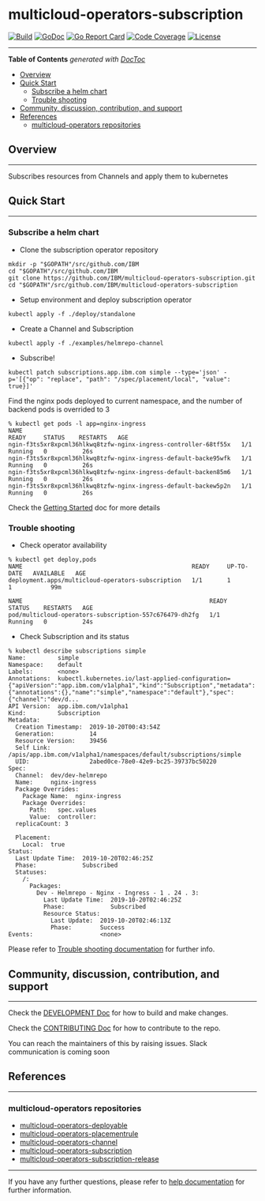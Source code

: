# multicloud-operators-subscription

[![Build](http://35.227.205.240/badge.svg?jobs=build_multicloud-operators-subscription)](http://35.227.205.240/?job=images_multicloud-operators-subscription_postsubmit)
[![GoDoc](https://godoc.org/github.com/IBM/multicloud-operators-subscription?status.svg)](https://godoc.org/github.com/IBM/multicloud-operators-subscription)
[![Go Report Card](https://goreportcard.com/badge/github.com/IBM/multicloud-operators-subscription)](https://goreportcard.com/report/github.com/IBM/multicloud-operators-subscription)
[![Code Coverage](https://codecov.io/gh/IBM/multicloud-operators-subscription/branch/master/graphs/badge.svg?branch=master)](https://codecov.io/gh/IBM/multicloud-operators-subscription?branch=master)
[![License](https://img.shields.io/:license-apache-blue.svg)](http://www.apache.org/licenses/LICENSE-2.0.html)

------

<!-- START doctoc generated TOC please keep comment here to allow auto update -->
<!-- DON'T EDIT THIS SECTION, INSTEAD RE-RUN doctoc TO UPDATE -->
**Table of Contents**  *generated with [DocToc](https://github.com/thlorenz/doctoc)*

- [Overview](#overview)
- [Quick Start](#quick-start)
    - [Subscribe a helm chart](#subscribe-a-helm-chart)
    - [Trouble shooting](#trouble-shooting)
- [Community, discussion, contribution, and support](#community-discussion-contribution-and-support)
- [References](#references)
    - [multicloud-operators repositories](#multicloud-operators-repositories)

<!-- END doctoc generated TOC please keep comment here to allow auto update -->

## Overview

------

Subscribes resources from Channels and apply them to kubernetes

## Quick Start

------

### Subscribe a helm chart

- Clone the subscription operator repository

```shell
mkdir -p "$GOPATH"/src/github.com/IBM
cd "$GOPATH"/src/github.com/IBM
git clone https://github.com/IBM/multicloud-operators-subscription.git
cd "$GOPATH"/src/github.com/IBM/multicloud-operators-subscription
```

- Setup environment and deploy subscription operator

```shell
kubectl apply -f ./deploy/standalone
```

- Create a Channel and Subscription

```shell
kubectl apply -f ./examples/helmrepo-channel
```

- Subscribe!

```shell
kubectl patch subscriptions.app.ibm.com simple --type='json' -p='[{"op": "replace", "path": "/spec/placement/local", "value": true}]'
```

Find the nginx pods deployed to current namespace, and the number of backend pods is overrided to 3

```shell
% kubectl get pods -l app=nginx-ingress
NAME                                                              READY     STATUS    RESTARTS   AGE
ngin-f3ts5xr8xpcml36hlkwq8tzfw-nginx-ingress-controller-68tf55x   1/1       Running   0          26s
ngin-f3ts5xr8xpcml36hlkwq8tzfw-nginx-ingress-default-backe95wfk   1/1       Running   0          26s
ngin-f3ts5xr8xpcml36hlkwq8tzfw-nginx-ingress-default-backen85m6   1/1       Running   0          26s
ngin-f3ts5xr8xpcml36hlkwq8tzfw-nginx-ingress-default-backew5p2n   1/1       Running   0          26s
```

Check the [Getting Started](docs/getting_started.md) doc for more details

### Trouble shooting

- Check operator availability

```shell
% kubectl get deploy,pods
NAME                                                READY     UP-TO-DATE   AVAILABLE   AGE
deployment.apps/multicloud-operators-subscription   1/1       1            1           99m

NAME                                                     READY     STATUS    RESTARTS   AGE
pod/multicloud-operators-subscription-557c676479-dh2fg   1/1       Running   0          24s
```

- Check Subscription and its status

```shell
% kubectl describe subscriptions simple
Name:         simple
Namespace:    default
Labels:       <none>
Annotations:  kubectl.kubernetes.io/last-applied-configuration={"apiVersion":"app.ibm.com/v1alpha1","kind":"Subscription","metadata":{"annotations":{},"name":"simple","namespace":"default"},"spec":{"channel":"dev/d...
API Version:  app.ibm.com/v1alpha1
Kind:         Subscription
Metadata:
  Creation Timestamp:  2019-10-20T00:43:54Z
  Generation:          14
  Resource Version:    39456
  Self Link:           /apis/app.ibm.com/v1alpha1/namespaces/default/subscriptions/simple
  UID:                 2abed0ce-78e0-42e9-bc25-39737bc50220
Spec:
  Channel:  dev/dev-helmrepo
  Name:     nginx-ingress
  Package Overrides:
    Package Name:  nginx-ingress
    Package Overrides:
      Path:   spec.values
      Value:  controller:
  replicaCount: 3

  Placement:
    Local:  true
Status:
  Last Update Time:  2019-10-20T02:46:25Z
  Phase:             Subscribed
  Statuses:
    /:
      Packages:
        Dev - Helmrepo - Nginx - Ingress - 1 . 24 . 3:
          Last Update Time:  2019-10-20T02:46:25Z
          Phase:             Subscribed
          Resource Status:
            Last Update:  2019-10-20T02:46:13Z
            Phase:        Success
Events:                   <none>
```

Please refer to [Trouble shooting documentation](docs/trouble_shooting.md) for further info.

## Community, discussion, contribution, and support

------

Check the [DEVELOPMENT Doc](docs/development.md) for how to build and make changes.

Check the [CONTRIBUTING Doc](CONTRIBUTING.md) for how to contribute to the repo.

You can reach the maintainers of this by raising issues. Slack communication is coming soon

## References

------

### multicloud-operators repositories

- [multicloud-operators-deployable](https://github.com/IBM/multicloud-operators-deployable)
- [multicloud-operators-placementrule](https://github.com/IBM/multicloud-operators-placementrule)
- [multicloud-operators-channel](https://github.com/IBM/multicloud-operators-channel)
- [multicloud-operators-subscription](https://github.com/IBM/multicloud-operators-subscription)
- [multicloud-operators-subscription-release](https://github.com/IBM/multicloud-operators-subscription-release)

------

If you have any further questions, please refer to
[help documentation](docs/help.md) for further information.
